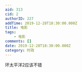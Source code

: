 ```yaml
---
aid: 313
cid: 2
authorID: 227
addTime: 2019-12-28T18:30:00.000Z
title: 电影
tags:
    - 电影
comments: []
date: 2019-12-28T18:30:00.000Z
category: 时政
---
```


环太平洋2应该不错

